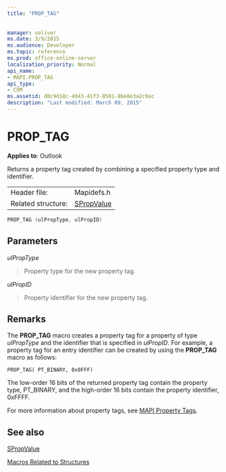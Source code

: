 ```yaml
---
title: "PROP_TAG"
 
 
manager: soliver
ms.date: 3/9/2015
ms.audience: Developer
ms.topic: reference
ms.prod: office-online-server
localization_priority: Normal
api_name:
- MAPI.PROP_TAG
api_type:
- COM
ms.assetid: d8c9d18c-4043-41f3-8501-8be8e3a2c9ac
description: "Last modified: March 09, 2015"
---
```


# PROP_TAG

  
  
**Applies to**: Outlook 
  
Returns a property tag created by combining a specified property type and identifier. 
  
|||
|:-----|:-----|
|Header file:  <br/> |Mapidefs.h  <br/> |
|Related structure:  <br/> |[SPropValue](spropvalue.md) <br/> |
   
```cpp
PROP_TAG (ulPropType, ulPropID)
```

## Parameters

 _ulPropType_
  
> Property type for the new property tag.
    
 _ulPropID_
  
> Property identifier for the new property tag.
    
## Remarks

The **PROP_TAG** macro creates a property tag for a property of type  _ulPropType_ and the identifier that is specified in  _ulPropID_. For example, a property tag for an entry identifier can be created by using the **PROP_TAG** macro as follows: 
  
```
PROP_TAG( PT_BINARY, 0x0FFF)

```

The low-order 16 bits of the returned property tag contain the property type, PT_BINARY, and the high-order 16 bits contain the property identifier, 0xFFFF.
  
For more information about property tags, see [MAPI Property Tags](mapi-property-tags.md).
  
## See also



[SPropValue](spropvalue.md)


[Macros Related to Structures](macros-related-to-structures.md)


